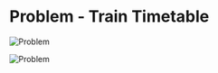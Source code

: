 # Problem - Train Timetable

![Problem](https://raw.githubusercontent.com/MaxySpark/CodeJamPractice/master/Qualification%20Round%202008/B.%20Train%20Timetable/Problem-1.jpg "Problem")

![Problem](https://raw.githubusercontent.com/MaxySpark/CodeJamPractice/master/Qualification%20Round%202008/B.%20Train%20Timetable/Problem-2.jpg "Problem")

